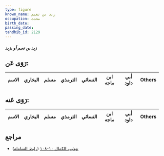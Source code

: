 ```yaml
---
type: figure
known_name: زيد بن نعيم
occupation: محدث
birth_date:
passing_date:
tahdhib_id: 2129
---
```

##### زيد بن نعيم أو يزيد

## رَوَى عَن:
| الاسم | البخاري | مسلم | الترمذي | النسائي | ابن ماجه | أبي داود | Others |
| ----- | ------- | ---- | ------- | ------- | -------- | -------- | ------ |
## رَوَى عَنه:
| الاسم | البخاري | مسلم | الترمذي | النسائي | ابن ماجه | أبي داود | Others |
| ----- | ------- | ---- | ------- | ------- | -------- | -------- | ------ |
## مراجع
- [تهذيب الكمال ١٠-١٠٨](obsidian://open?vault=Tahdhib-al-Kamal&file=Figures/٢١٢٩-زيد%20بن%20نعيم%20أو%20يزيد) ([رابط الشاملة](https://shamela.ws/book/3722/4880))